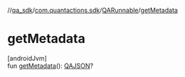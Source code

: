 //[qa_sdk](../../../index.md)/[com.quantactions.sdk](../index.md)/[QARunnable](index.md)/[getMetadata](get-metadata.md)

# getMetadata

[androidJvm]\
fun [getMetadata](get-metadata.md)(): [QAJSON](../-q-a-j-s-o-n/index.md)?

